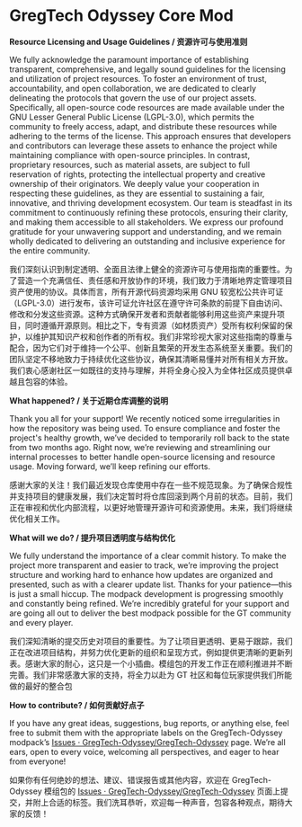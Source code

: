 # GregTech Odyssey Core Mod
**Resource Licensing and Usage Guidelines / 资源许可与使用准则**

We fully acknowledge the paramount importance of establishing transparent, comprehensive, and legally sound guidelines for the licensing and utilization of project resources. To foster an environment of trust, accountability, and open collaboration, we are dedicated to clearly delineating the protocols that govern the use of our project assets. Specifically, all open-source code resources are made available under the GNU Lesser General Public License (LGPL-3.0), which permits the community to freely access, adapt, and distribute these resources while adhering to the terms of the license. This approach ensures that developers and contributors can leverage these assets to enhance the project while maintaining compliance with open-source principles. In contrast, proprietary resources, such as material assets, are subject to full reservation of rights, protecting the intellectual property and creative ownership of their originators. We deeply value your cooperation in respecting these guidelines, as they are essential to sustaining a fair, innovative, and thriving development ecosystem. Our team is steadfast in its commitment to continuously refining these protocols, ensuring their clarity, and making them accessible to all stakeholders. We express our profound gratitude for your unwavering support and understanding, and we remain wholly dedicated to delivering an outstanding and inclusive experience for the entire community.

我们深刻认识到制定透明、全面且法律上健全的资源许可与使用指南的重要性。为了营造一个充满信任、责任感和开放协作的环境，我们致力于清晰地界定管理项目资产使用的协议。具体而言，所有开源代码资源均采用 GNU 较宽松公共许可证（LGPL-3.0）进行发布，该许可证允许社区在遵守许可条款的前提下自由访问、修改和分发这些资源。这种方式确保开发者和贡献者能够利用这些资产来提升项目，同时遵循开源原则。相比之下，专有资源（如材质资产）受所有权利保留的保护，以维护其知识产权和创作者的所有权。我们非常珍视大家对这些指南的尊重与配合，因为它们对于维持一个公平、创新且繁荣的开发生态系统至关重要。我们的团队坚定不移地致力于持续优化这些协议，确保其清晰易懂并对所有相关方开放。我们衷心感谢社区一如既往的支持与理解，并将全身心投入为全体社区成员提供卓越且包容的体验。

**What happened? / 关于近期仓库调整的说明**

Thank you all for your support! We recently noticed some irregularities in how the repository was being used. To ensure compliance and foster the project's healthy growth, we’ve decided to temporarily roll back to the state from two months ago. Right now, we’re reviewing and streamlining our internal processes to better handle open-source licensing and resource usage. Moving forward, we’ll keep refining our efforts.

感谢大家的关注！我们最近发现仓库使用中存在一些不规范现象。为了确保合规性并支持项目的健康发展，我们决定暂时将仓库回滚到两个月前的状态。目前，我们正在审视和优化内部流程，以更好地管理开源许可和资源使用。未来，我们将继续优化相关工作。

**What will we do? / 提升项目透明度与结构优化**

We fully understand the importance of a clear commit history. To make the project more transparent and easier to track, we’re improving the project structure and working hard to enhance how updates are organized and presented, such as with a clearer update list. Thanks for your patience—this is just a small hiccup. The modpack development is progressing smoothly and constantly being refined. We’re incredibly grateful for your support and are going all out to deliver the best modpack possible for the GT community and every player.

我们深知清晰的提交历史对项目的重要性。为了让项目更透明、更易于跟踪，我们正在改进项目结构，并努力优化更新的组织和呈现方式，例如提供更清晰的更新列表。感谢大家的耐心，这只是一个小插曲。模组包的开发工作正在顺利推进并不断完善。我们非常感激大家的支持，将全力以赴为 GT 社区和每位玩家提供我们所能做的最好的整合包

**How to contribute? / 如何贡献好点子**

If you have any great ideas, suggestions, bug reports, or anything else, feel free to submit them with the appropriate labels on the GregTech-Odyssey modpack’s [Issues · GregTech-Odyssey/GregTech-Odyssey](https://github.com/GregTech-Odyssey/GregTech-Odyssey/issues) page. We’re all ears, open to every voice, welcoming all perspectives, and eager to hear from everyone!

如果你有任何绝妙的想法、建议、错误报告或其他内容，欢迎在 GregTech-Odyssey 模组包的 [Issues · GregTech-Odyssey/GregTech-Odyssey](https://github.com/GregTech-Odyssey/GregTech-Odyssey/issues) 页面上提交，并附上合适的标签。我们洗耳恭听，欢迎每一种声音，包容各种观点，期待大家的反馈！


